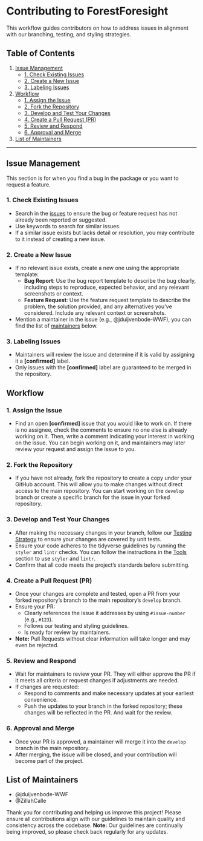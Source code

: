 # Contributing to ForestForesight

This workflow guides contributors on how to address issues in alignment with our branching, testing, and styling strategies.

## Table of Contents
1. [Issue Management](#issue-management)
   - [1. Check Existing Issues](#1-check-existing-issues)
   - [2. Create a New Issue](#2-create-a-new-issue)
   - [3. Labeling Issues](#3-labeling-issues)
2. [Workflow](#workflow)
   - [1. Assign the Issue](#1-assign-the-issue)
   - [2. Fork the Repository](#2-fork-the-repository)
   - [3. Develop and Test Your Changes](#3-develop-and-test-your-changes)
   - [4. Create a Pull Request (PR)](#4-create-a-pull-request-pr)
   - [5. Review and Respond](#5-review-and-respond)
   - [6. Approval and Merge](#6-approval-and-merge)
3. [List of Maintainers](#list-of-maintainers)

---

## Issue Management

This section is for when you find a bug in the package or you want to request a feature.

### 1. Check Existing Issues
- Search in the [issues](https://github.com/ForestForesight/ForestForesight/issues) to ensure the bug or feature request has not already been reported or suggested.
- Use keywords to search for similar issues.
- If a similar issue exists but lacks detail or resolution, you may contribute to it instead of creating a new issue.

### 2. Create a New Issue
- If no relevant issue exists, create a new one using the appropriate template:
  - **Bug Report**: Use the bug report template to describe the bug clearly, including steps to reproduce, expected behavior, and any relevant screenshots or context.
  - **Feature Request**: Use the feature request template to describe the problem, the solution provided, and any alternatives you've considered. Include any relevant context or screenshots.
- Mention a maintainer in the issue (e.g., @jduijvenbode-WWF), you can find the list of [maintainers](#list-of-maintainers) below.

### 3. Labeling Issues
- Maintainers will review the issue and determine if it is valid by assigning it a **[confirmed]** label.
- Only issues with the **[confirmed]** label are guaranteed to be merged in the repository.

## Workflow

### 1. Assign the Issue
   - Find an open **[confirmed]** issue that you would like to work on. If there is no assignee, check the comments to ensure no one else is already working on it. Then, write a comment indicating your interest in working on the issue. You can begin working on it, and maintainers may later review your request and assign the issue to you.

### 2. Fork the Repository
   - If you have not already, fork the repository to create a copy under your GitHub account. This will allow you to make changes without direct access to the main repository. You can start working on the `develop` branch or create a specific branch for the issue in your forked repository.

### 3. Develop and Test Your Changes
   - After making the necessary changes in your branch, follow our [Testing Strategy](https://forestforesight.atlassian.net/wiki/spaces/EWS/overview?homepageId=32961) to ensure your changes are covered by unit tests.
   - Ensure your code adheres to the tidyverse guidelines by running the `styler` and `lintr` checks. You can follow the instructions in the [Tools](https://forestforesight.atlassian.net/wiki/spaces/EWS/overview?homepageId=32961) section to use `styler` and `lintr`.
   - Confirm that all code meets the project’s standards before submitting.

### 4. Create a Pull Request (PR)
   - Once your changes are complete and tested, open a PR from your forked repository’s branch to the main repository’s `develop` branch.
   - Ensure your PR:
     - Clearly references the issue it addresses by using `#issue-number` (e.g., `#123`).
     - Follows our testing and styling guidelines.
     - Is ready for review by maintainers.
  - **Note:** Pull Requests without clear information will take longer and may even be rejected.

### 5. Review and Respond
   - Wait for maintainers to review your PR. They will either approve the PR if it meets all criteria or request changes if adjustments are needed.
   - If changes are requested:
     - Respond to comments and make necessary updates at your earliest convenience.
     - Push the updates to your branch in the forked repository; these changes will be reflected in the PR. And wait for the review.

### 6. Approval and Merge
   - Once your PR is approved, a maintainer will merge it into the `develop` branch in the main repository.
   - After merging, the issue will be closed, and your contribution will become part of the project.


## List of Maintainers

- @jduijvenbode-WWF 
- @ZillahCalle

Thank you for contributing and helping us improve this project! Please ensure all contributions align with our guidelines to maintain quality and consistency across the codebase. 
**Note:** Our guidelines are continually being improved, so please check back regularly for any updates.
